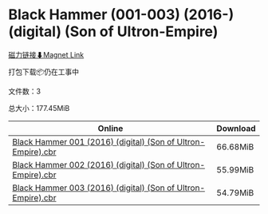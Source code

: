 # Black Hammer (001-003) (2016-) (digital) (Son of Ultron-Empire)

[磁力链接⬇Magnet Link](magnet:?xt=urn:btih:94eb0c1cd4c70a7d3559d6138be391658cc64bf6&dn=Black%20Hammer%20%28001-003%29%20%282016-%29%20%28digital%29%20%28Son%20of%20Ultron-Empire%29)

打包下载📦仍在工事中

文件数：3

总大小：177.45MiB

Online | Download
--- | ---
[Black Hammer 001 (2016) (digital) (Son of Ultron-Empire).cbr](https://github.com/alicewish/markdown/blob/master/comic/Black-Hammer-001-2016-digital-Son-of-Ultron-Empire-cbr.md) | 66.68MiB
[Black Hammer 002 (2016) (digital) (Son of Ultron-Empire).cbr](https://github.com/alicewish/markdown/blob/master/comic/Black-Hammer-002-2016-digital-Son-of-Ultron-Empire-cbr.md) | 55.99MiB
[Black Hammer 003 (2016) (digital) (Son of Ultron-Empire).cbr](https://github.com/alicewish/markdown/blob/master/comic/Black-Hammer-003-2016-digital-Son-of-Ultron-Empire-cbr.md) | 54.79MiB